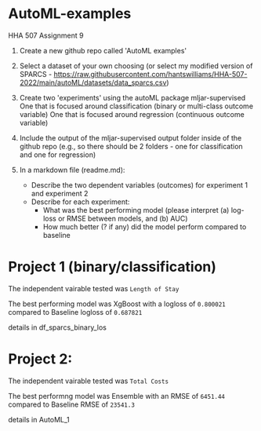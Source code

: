 # AutoML-examples
HHA 507 Assignment 9

1. Create a new github repo called 'AutoML examples'

2. Select a dataset of your own choosing (or select my modified version of SPARCS - https://raw.githubusercontent.com/hantswilliams/HHA-507-2022/main/autoML/datasets/data_sparcs.csv)

3. Create two 'experiments' using the autoML package mljar-supervised
One that is focused around classification (binary or multi-class outcome variable)
One that is focused around regression (continuous outcome variable)
4. Include the output of the mljar-supervised output folder inside of the github repo (e.g., so there should be 2 folders - one for classification and one for regression)

5. In a markdown file (readme.md):
    - Describe the two dependent variables (outcomes) for experiment 1 and experiment 2
    - Describe for each experiment:
        - What was the best performing model (please interpret (a) log-loss or RMSE between models, and (b) AUC)
        - How much better (? if any) did the model perform compared to baseline


# Project 1 (binary/classification)

The independent vairable tested was `Length of Stay`

The best performing model was XgBoost with a logloss of `0.800021` compared to Baseline logloss of `0.687821`

details in df_sparcs_binary_los


# Project 2:

The independent vairable tested was `Total Costs`

The best performng model was Ensemble with an RMSE of `6451.44` compared to Baseline RMSE of `23541.3`

details in AutoML_1
